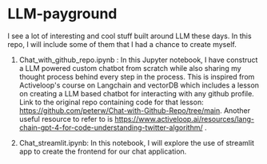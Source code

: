 # LLM-payground
I see a lot of interesting and cool stuff built around LLM these days. In this repo, I will include some of them that I had a chance to create myself.

1. Chat_with_github_repo.ipynb : In this Jupyter notebook, I have construct a LLM powered custom chatbot from scratch while also sharing my thought process behind every step in the process. This is inspired from Activeloop's course on Langchain and vectorDB which includes a lesson on creating a LLM based chatbot for interacting with any github profile.
Link to the original repo containing code for that lesson: https://github.com/peterw/Chat-with-Github-Repo/tree/main. Another useful resource to refer to is https://www.activeloop.ai/resources/lang-chain-gpt-4-for-code-understanding-twitter-algorithm/ .

2. Chat_streamlit.ipynb: In this notebook, I will explore the use of streamlit app to create the frontend for our chat application.
